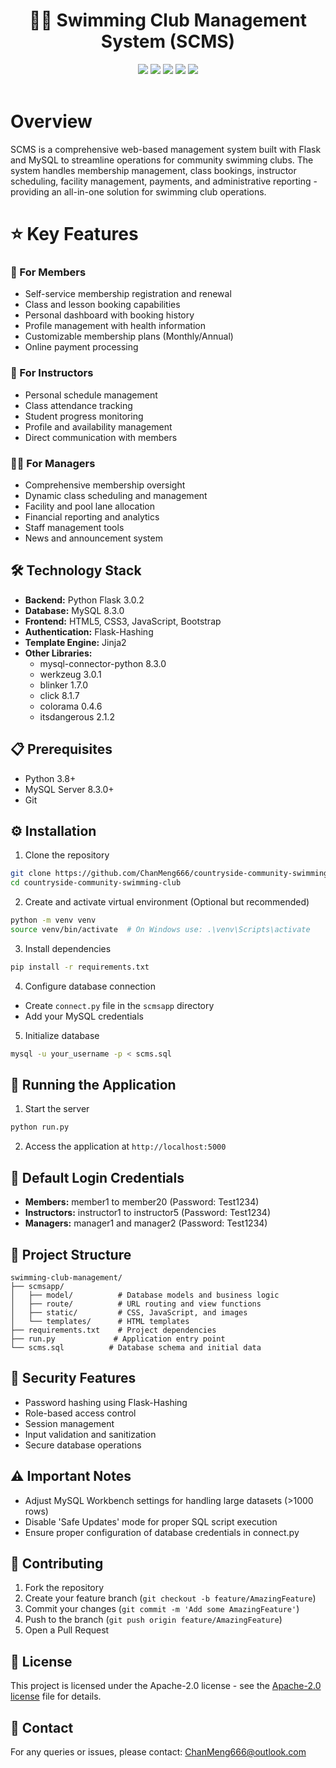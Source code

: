 <div align="center">
 <h1> 🏊‍♂️ Swimming Club Management System (SCMS)</h1>
 <img src="https://img.shields.io/badge/Python-3.8+-blue.svg"/>
 <img src="https://img.shields.io/badge/Flask-3.0.2-brightgreen.svg"/>
 <img src="https://img.shields.io/badge/MySQL-8.3.0-orange.svg"/>
 <img src="https://img.shields.io/badge/Bootstrap-Latest-purple.svg"/>
 <img src="https://img.shields.io/badge/License-MIT-brightgreen.svg"/>
</div>
<br/>

# Overview
SCMS is a comprehensive web-based management system built with Flask and MySQL to streamline operations for community swimming clubs. The system handles membership management, class bookings, instructor scheduling, facility management, payments, and administrative reporting - providing an all-in-one solution for swimming club operations.

# ⭐ Key Features

### 👥 For Members
- Self-service membership registration and renewal
- Class and lesson booking capabilities 
- Personal dashboard with booking history
- Profile management with health information
- Customizable membership plans (Monthly/Annual)
- Online payment processing

### 🏅 For Instructors
- Personal schedule management 
- Class attendance tracking
- Student progress monitoring
- Profile and availability management
- Direct communication with members

### 👨‍💼 For Managers
- Comprehensive membership oversight
- Dynamic class scheduling and management 
- Facility and pool lane allocation
- Financial reporting and analytics
- Staff management tools
- News and announcement system

## 🛠️ Technology Stack

- **Backend:** Python Flask 3.0.2
- **Database:** MySQL 8.3.0
- **Frontend:** HTML5, CSS3, JavaScript, Bootstrap
- **Authentication:** Flask-Hashing
- **Template Engine:** Jinja2
- **Other Libraries:**
  - mysql-connector-python 8.3.0
  - werkzeug 3.0.1
  - blinker 1.7.0
  - click 8.1.7
  - colorama 0.4.6
  - itsdangerous 2.1.2

## 📋 Prerequisites

- Python 3.8+
- MySQL Server 8.3.0+
- Git

## ⚙️ Installation

1. Clone the repository
```bash
git clone https://github.com/ChanMeng666/countryside-community-swimming-club.git
cd countryside-community-swimming-club
```

2. Create and activate virtual environment (Optional but recommended)
```bash
python -m venv venv
source venv/bin/activate  # On Windows use: .\venv\Scripts\activate
```

3. Install dependencies
```bash
pip install -r requirements.txt
```

4. Configure database connection
- Create `connect.py` file in the `scmsapp` directory
- Add your MySQL credentials

5. Initialize database
```bash
mysql -u your_username -p < scms.sql
```

## 🚀 Running the Application

1. Start the server
```bash
python run.py
```

2. Access the application at `http://localhost:5000`

## 👥 Default Login Credentials

- **Members:** member1 to member20 (Password: Test1234)
- **Instructors:** instructor1 to instructor5 (Password: Test1234) 
- **Managers:** manager1 and manager2 (Password: Test1234)

## 📁 Project Structure
```
swimming-club-management/
├── scmsapp/
│   ├── model/          # Database models and business logic
│   ├── route/          # URL routing and view functions
│   ├── static/         # CSS, JavaScript, and images
│   └── templates/      # HTML templates
├── requirements.txt    # Project dependencies
├── run.py             # Application entry point
└── scms.sql          # Database schema and initial data
```

## 🔑 Security Features

- Password hashing using Flask-Hashing
- Role-based access control
- Session management
- Input validation and sanitization
- Secure database operations

## ⚠️ Important Notes

- Adjust MySQL Workbench settings for handling large datasets (>1000 rows)
- Disable 'Safe Updates' mode for proper SQL script execution
- Ensure proper configuration of database credentials in connect.py

## 🤝 Contributing

1. Fork the repository
2. Create your feature branch (`git checkout -b feature/AmazingFeature`)
3. Commit your changes (`git commit -m 'Add some AmazingFeature'`)
4. Push to the branch (`git push origin feature/AmazingFeature`)
5. Open a Pull Request

## 📝 License

This project is licensed under the Apache-2.0 license - see the [Apache-2.0 license](LICENSE) file for details.

## 📧 Contact

For any queries or issues, please contact: ChanMeng666@outlook.com
